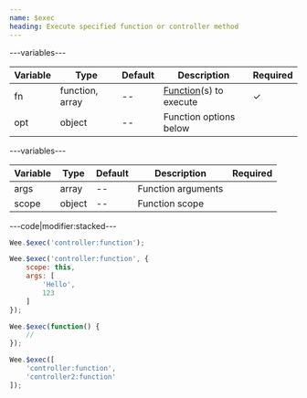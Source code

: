 ```yaml
---
name: $exec
heading: Execute specified function or controller method
---
```


---variables---

| Variable | Type | Default | Description | Required |
| -- | -- | -- | -- | -- |
| fn | function, array | -- | [Function](/script/#functions)(s) to execute | &#10003; |
| opt | object | -- | Function options below ||

---variables---

| Variable | Type | Default | Description | Required |
| -- | -- | -- | -- | -- |
| args | array | -- | Function arguments ||
| scope | object | -- | Function scope ||

---code|modifier:stacked---

```javascript
Wee.$exec('controller:function');
```

```javascript
Wee.$exec('controller:function', {
	scope: this,
	args: [
		'Hello',
		123
	]
});
```

```javascript
Wee.$exec(function() {
	//
});
```

```javascript
Wee.$exec([
	'controller:function',
	'controller2:function'
]);
```